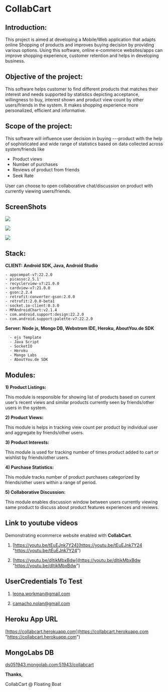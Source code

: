 # CollabCart

Introduction: 
--
This project is aimed at developing a Mobile/Web application that adapts online Shopping of products and improves buying decision by providing various options. Using this software, online e-commerce websites/apps can improve shopping experience, customer retention and helps in developing business. 

Objective of the project:
---
 This software helps customer to find different products that matches their interest and needs supported by statistics depicting acceptance, willingness to buy, interest shown and product view count by other users/friends in the system. It makes shopping experience more personalized, efficient and informative.

 Scope of the project:
---
 This software will influence user decision in buying ---product with the help of sophisticated and wide range of statistics based on data collected across system/friends like 

 - Product views 
 - Number of purchases  
 - Reviews of product from friends 
 - Seek Rate 　　　　


User can choose to open collaborative chat/discussion on product with currently viewing users/friends. 


ScreenShots
--
![](https://he-s3.s3.amazonaws.com/media/screenshots/7e0cdf47e0a5f8device-2015-09-27-205300.png?Signature=fQdgOR1OK60303nq1c1votqiE88%3D&Expires=1443422116&AWSAccessKeyId=AKIAJLE6MUHDYS3HN6YQ)

![](https://he-s3.s3.amazonaws.com/media/screenshots/87e5e4287e3da5device-2015-09-27-205325.png?Signature=JcL%2BntJOPQCsfGagW1ZVuWWhgXk%3D&Expires=1443422116&AWSAccessKeyId=AKIAJLE6MUHDYS3HN6YQ)

![](https://he-s3.s3.amazonaws.com/media/screenshots/a0286fba023d0fdevice-2015-09-27-205423.png?Signature=13ZhOZriviyWcg0V%2FOMYOnbXkOQ%3D&Expires=1443422116&AWSAccessKeyId=AKIAJLE6MUHDYS3HN6YQ)



Stack: 
--
**CLIENT:** **Android SDK, Java, Android Studio**

	- appcompat-v7:22.2.0
	- picasso:2.5.1'
	- recyclerview-v7:21.0.0
	- cardview-v7:21.0.0
	- gson:2.2.4
	- retrofit:converter-gson:2.0.0
	- retrofit:2.0.0-beta1
	- socket.io-client:0.3.0
	- MPAndroidChart:v2.1.4
	- com.android.support:design:22.2.0
	- com.android.support:palette-v7:22.2.0 

**Server:** **Node js, Mongo DB, Webstrom IDE, Heroku, AboutYou.de SDK**

	  - ejs Template
	  - Java Script
	  - SocketIO
	  - Heroku
	  - Mango Labs
	  - AboutYou.de SDK

Modules: 
---
**1) Product Listings:** 

This module is responsible for showing list of products based on current user’s recent views and similar products currently seen by friends/other users in the system. 

**2) Product Views:** 

This module is helps in tracking view count per product by individual user and aggregate by friends/other users. 

**3) Product Interests:** 

This module is used for tracking number of times product added to cart or wishlist by friends/other users. 

**4) Purchase Statistics:** 

This module tracks number of product purchases categorized by friends/other users within a range of period. 

**5) Collaborative Discussion:**

This module enables discussion window between users currently viewing same product to discuss about product features experiences and reviews.

Link to youtube videos
--- 
Demonstrating ecommerce website enabled with **CollabCart**.

1) [https://youtu.be/tEuEJnk7Y24](https://youtu.be/tEuEJnk7Y24 "https://youtu.be/tEuEJnk7Y24")

2) [https://youtu.be/dItikMbxBdw](https://youtu.be/dItikMbxBdw "https://youtu.be/dItikMbxBdw")



UserCredentials To Test
--

1) leona.workman@gmail.com

2) camacho.nolan@gmail.com

Heroku App URL
--
[https://collabcart.herokuapp.com](https://collabcart.herokuapp.com "https://collabcart.herokuapp.com")


MongoLabs DB
--
[ds051943.mongolab.com:51943/collabcart](ds051943.mongolab.com:51943/collabcart "ds051943.mongolab.com:51943/collabcart")

**Thanks,**

CollabCart @ Floating Boat 